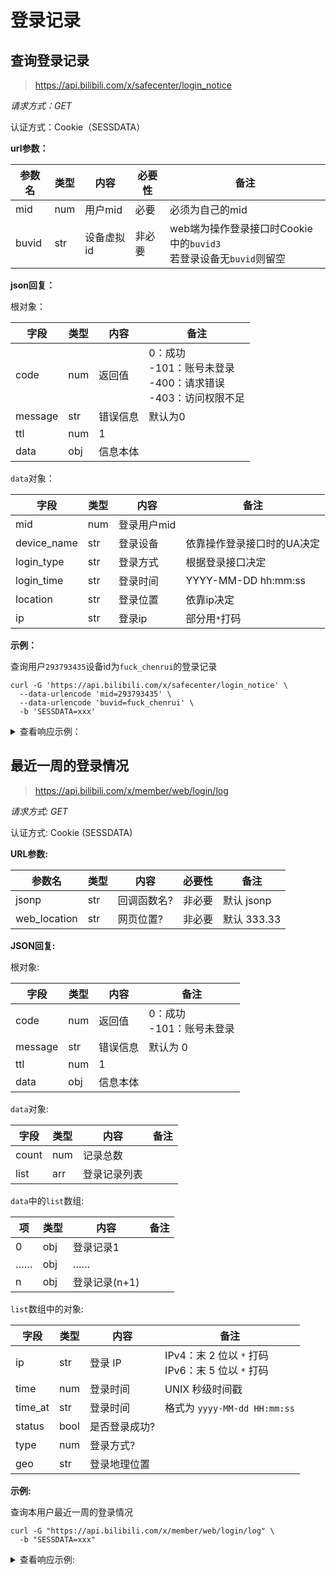# 登录记录

## 查询登录记录

> <https://api.bilibili.com/x/safecenter/login_notice>

*请求方式：GET*

认证方式：Cookie（SESSDATA）

**url参数：**

| 参数名 | 类型 | 内容       | 必要性 | 备注                                                         |
| ------ | ---- | ---------- | ------ | ------------------------------------------------------------ |
| mid    | num  | 用户mid    | 必要   | 必须为自己的mid                                              |
| buvid  | str  | 设备虚拟id | 非必要 | web端为操作登录接口时Cookie中的`buvid3`<br />若登录设备无`buvid`则留空 |

**json回复：**

根对象：

| 字段    | 类型 | 内容     | 备注                        |
| ------- | ---- | -------- | --------------------------- |
| code    | num  | 返回值   | 0：成功<br />-101：账号未登录<br />-400：请求错误<br />-403：访问权限不足 |
| message | str  | 错误信息 | 默认为0                     |
| ttl     | num  | 1        |                             |
| data    | obj  | 信息本体 |                             |

`data`对象：

| 字段        | 类型 | 内容        | 备注                       |
| ----------- | ---- | ----------- | -------------------------- |
| mid         | num  | 登录用户mid |                            |
| device_name | str  | 登录设备    | 依靠操作登录接口时的UA决定 |
| login_type  | str  | 登录方式    | 根据登录接口决定           |
| login_time  | str  | 登录时间    | YYYY-MM-DD hh:mm:ss        |
| location    | str  | 登录位置    | 依靠ip决定                 |
| ip          | str  | 登录ip      | 部分用`*`打码              |

**示例：**

查询用户`293793435`设备id为`fuck_chenrui`的登录记录

```shell
curl -G 'https://api.bilibili.com/x/safecenter/login_notice' \
  --data-urlencode 'mid=293793435' \
  --data-urlencode 'buvid=fuck_chenrui' \
  -b 'SESSDATA=xxx'
```

<details>
<summary>查看响应示例：</summary>

```json
{
    "code": 0,
    "message": "0",
    "ttl": 1,
    "data": {
        "mid": 293793435,
        "device_name": "Chrome浏览器",
        "login_type": "扫码登录",
        "login_time": "2020-10-02 22:42:38",
        "location": "中国陕西渭南",
        "ip": "36.40.***.**"
    }
}
```

</details>

## 最近一周的登录情况

> <https://api.bilibili.com/x/member/web/login/log>

*请求方式: GET*

认证方式: Cookie (SESSDATA)

**URL参数:**

| 参数名 | 类型 | 内容       | 必要性 | 备注     |
| ------ | ---- | ---------- | ------ | -------- |
| jsonp | str | 回调函数名? | 非必要 | 默认 jsonp |
| web_location | str | 网页位置? | 非必要 | 默认 333.33 |

**JSON回复:**

根对象:

| 字段    | 类型 | 内容     | 备注            |
| ------- | ---- | -------- | --------- |
| code    | num  | 返回值   | 0：成功<br />-101：账号未登录 |
| message | str  | 错误信息 | 默认为 0       |
| ttl     | num  | 1        |             |
| data    | obj  | 信息本体 |             |

`data`对象:

| 字段     | 类型 | 内容         | 备注    |
| -------- | ---- | ------------ | ----- |
| count    | num  | 记录总数     |       |
| list     | arr  | 登录记录列表 |       |

`data`中的`list`数组:

| 项   | 类型 | 内容           | 备注  |
| ---- | ---- | -------------- | ---- |
| 0    | obj  | 登录记录1      |      |
| ……   | obj  | ……            |      |
| n    | obj  | 登录记录(n+1) |      |

`list`数组中的对象:

| 字段     | 类型 | 内容           | 备注  |
| -------- | ---- | -------------- | ---- |
| ip       | str  | 登录 IP         | IPv4：末 2 位以 `*` 打码<br />IPv6：末 5 位以 `*` 打码 |
| time     | num  | 登录时间     | UNIX 秒级时间戳 |
| time_at  | str  | 登录时间     | 格式为 `yyyy-MM-dd HH:mm:ss` |
| status   | bool | 是否登录成功? |      |
| type     | num  | 登录方式?      |      |
| geo      | str  | 登录地理位置   |      |

**示例:**

查询本用户最近一周的登录情况

```shell
curl -G "https://api.bilibili.com/x/member/web/login/log" \
  -b "SESSDATA=xxx"
```

<details>
<summary>查看响应示例:</summary>

```json
{
  "code": 0,
  "message": "0",
  "ttl": 1,
  "data": {
    "count": 15,
    "list": [
      {
        "ip": "240e:*:*:*:*:*:*:*",
        "time": 1746038055,
        "time_at": "2025-05-01 02:34:15",
        "status": true,
        "type": 0,
        "geo": "中国广西梧州电信"
      },
      {
        "ip": "108.181.*.*",
        "time": 1722036741,
        "time_at": "2024-07-27 07:32:21",
        "status": true,
        "type": 0,
        "geo": "美国加利福尼亚州洛杉矶telus.com"
      },
      {
        "ip": "104.28.*.*",
        "time": 1722040653,
        "time_at": "2024-07-27 08:37:33",
        "status": true,
        "type": 0,
        "geo": "巴西"
      },
      {
        "ip": "104.28.*.*",
        "time": 1721950332,
        "time_at": "2024-07-26 07:32:12",
        "status": true,
        "type": 0,
        "geo": "新加坡cloudflare.com"
      },
      {
        "ip": "104.28.*.*",
        "time": 1721964627,
        "time_at": "2024-07-26 11:30:27",
        "status": true,
        "type": 0,
        "geo": "美国弗吉尼亚州雷斯顿cloudflare.com"
      },
      {
        "ip": "143.92.*.*",
        "time": 1721861861,
        "time_at": "2024-07-25 06:57:41",
        "status": true,
        "type": 0,
        "geo": "中国香港特别行政区"
      },
      {
        "ip": "143.92.*.*",
        "time": 1721861855,
        "time_at": "2024-07-25 06:57:35",
        "status": true,
        "type": 0,
        "geo": "中国香港特别行政区"
      },
      {
        "ip": "104.28.*.*",
        "time": 1721709514,
        "time_at": "2024-07-23 12:38:34",
        "status": true,
        "type": 0,
        "geo": "日本千叶县成田市cloudflare.com"
      },
      {
        "ip": "104.28.*.*",
        "time": 1721709618,
        "time_at": "2024-07-23 12:40:18",
        "status": true,
        "type": 0,
        "geo": "日本千叶县成田市cloudflare.com"
      },
      {
        "ip": "143.92.*.*",
        "time": 1721636125,
        "time_at": "2024-07-22 16:15:25",
        "status": true,
        "type": 0,
        "geo": "中国香港特别行政区"
      },
      {
        "ip": "143.92.*.*",
        "time": 1721636111,
        "time_at": "2024-07-22 16:15:11",
        "status": true,
        "type": 0,
        "geo": "中国香港特别行政区"
      },
      {
        "ip": "104.28.*.*",
        "time": 1721539870,
        "time_at": "2024-07-21 13:31:10",
        "status": true,
        "type": 0,
        "geo": "美国加利福尼亚州东洛杉矶cloudflare.com"
      },
      {
        "ip": "104.28.*.*",
        "time": 1721539965,
        "time_at": "2024-07-21 13:32:45",
        "status": true,
        "type": 0,
        "geo": "美国加利福尼亚州东洛杉矶cloudflare.com"
      },
      {
        "ip": "42.2.*.*",
        "time": 1721477962,
        "time_at": "2024-07-20 20:19:22",
        "status": true,
        "type": 0,
        "geo": "中国香港特别行政区pccw.com"
      },
      {
        "ip": "42.2.*.*",
        "time": 1721477960,
        "time_at": "2024-07-20 20:19:20",
        "status": true,
        "type": 0,
        "geo": "中国香港特别行政区pccw.com"
      }
    ]
  }
}
```

</details>
